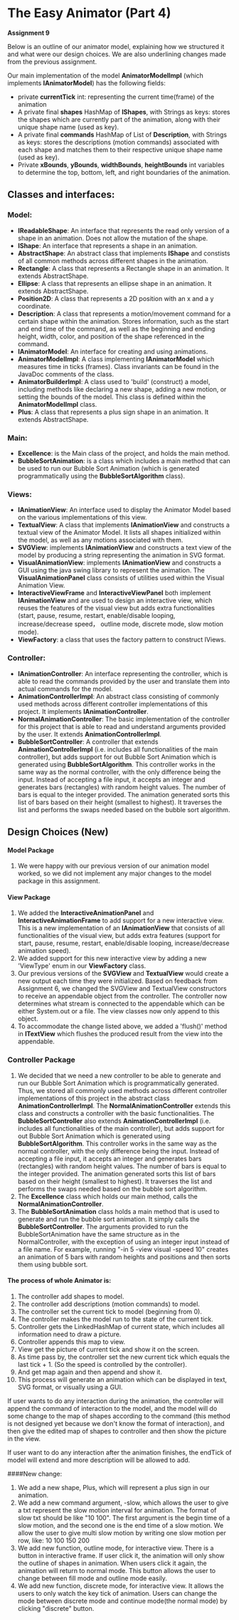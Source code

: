 # The Easy Animator (Part 4)
**Assignment 9**

Below is an outline of our animator model, explaining how we structured it and what were our design
 choices. We are also underlining changes made from the previous assignment.


Our main implementation of the model **AnimatorModelImpl** (which implements **IAnimatorModel**) has
 the following fields:
- private **currentTick** int: representing the current time(frame) of the animation
- A private final **shapes** HashMap of **IShapes**, with Strings as keys: stores the shapes which 
are currently part of the animation, along with their unique shape name (used as key).
- A private final **commands** HashMap of List of **Description**, with Strings as keys: stores the
 descriptions (motion commands) associated with each shape and matches them to their respective 
 unique shape name (used as key).
- Private **xBounds**, **yBounds**, **widthBounds**, **heightBounds** int variables to determine the
top, bottom, left, and right boundaries of the animation.

## Classes and interfaces:
### Model:
- **IReadableShape**: An interface that represents the read only version of a shape in an animation.
 Does not allow the mutation of the shape.
- **IShape**: An interface that represents a shape in an animation.
- **AbstractShape**: An abstract class that implements **IShape** and constists of all common 
methods across different shapes in the animation.
- **Rectangle**: A class that represents a Rectangle shape in an animation. It extends
 AbstractShape.
- **Ellipse**: A class that represents an ellipse shape in an animation. It extends AbstractShape.
- **Position2D**: A class that represents a 2D position with an x and a y coordinate.
- **Description**: A class that represents a motion/movement command for a certain shape within the
animation. Stores information, such as the start and end time of the command, as well as the 
beginning and ending height, width, color, and position of the shape referenced in the command.
- **IAnimatorModel**: An interface for creating and using animations.
- **AnimatorModelImpl**: A class implementing **IAnimatorModel** which measures time in ticks
 (frames). Class invariants can be found in the JavaDoc comments of the class.
 - **AnimatorBuilderImpl**: A class used to 'build' (construct) a model, including methods like 
 declaring a new shape, adding a new motion, or setting the bounds of the model. This class is defined
 within the **AnimatorModelImpl** class. 
 - **Plus**: A class that represents a plus sign shape in an animation. It extends AbstractShape.
### Main:
- **Excellence**: is the Main class of the project, and holds the main method.
- **BubbleSortAnimation**: is a class which includes a main method that can be used to run our 
 Bubble Sort Animation (which is generated programmatically using the **BubbleSortAlgorithm** class).

### Views:
- **IAnimationView**: An interface used to display the Animator Model based on the various 
implementations of this view.
- **TextualView**: A class that implements **IAnimationView** and constructs a textual
 view of the Animator Model. It lists all shapes initialized within the model, as well as any 
 motions associated with them.
- **SVGView**: implements **IAnimationView** and constructs a text view of the model by producing a string
representing the animation in SVG format.
- **VisualAnimationView**: implements **IAnimationView** and constructs a GUI using the java swing
library to represent the animation. The **VisualAnimationPanel** class consists of utilities used
within the Visual Animation View.
- **InteractiveViewFrame** and **InteractiveViewPanel** both implement **IAnimationView** and are used
 to design an interactive view, which reuses the features of the visual view but adds extra 
 functionalities (start, pause, resume, restart, enable/disable looping, increase/decrease speed， 
 outline mode, discrete mode, slow motion mode).
- **ViewFactory**: a class that uses the factory pattern to construct IViews.

### Controller:
- **IAnimationController**: An interface representing the controller, which is able to read the commands
provided by the user and translate them into actual commands for the model.
- **AnimationControllerImpl**: An abstract class consisting of commonly used methods across different
 controller implementations of this project. It implements **IAnimationController**.
- **NormalAnimationController**: The basic implementation of the controller for this project that is 
 able to read and understand arguments provided by the user. It extends **AnimationControllerImpl**.
- **BubbleSortController**: A controller that extends **AnimationControllerImpl** (i.e. includes all
 functionalities of the main controller), but adds support for out Bubble Sort Animation which is
 generated using **BubbleSortAlgorithm**. This controller works in the same way as the normal controller,
 with the only difference being the input. Instead of accepting a file input, it accepts an integer
 and generates bars (rectangles) with random height values. The number of bars is equal to the integer
 provided. The animation generated sorts this list of bars based on their height (smallest to highest).
 It traverses the list and performs the swaps needed based on the bubble sort algorithm.

## Design Choices (New)
#### Model Package
1. We were happy with our previous version of our animation model worked, so we did not implement any
 major changes to the model package in this assignment.
#### View Package
1. We added the **InteractiveAnimationPanel** and **InteractiveAnimationFrame** to add support for a
 new interactive view. This is a new implementation of an **IAnimationView** that consists of all
 functionalities of the visual view, but adds extra features (support for start, pause, resume, restart,
 enable/disable looping, increase/decrease animation speed).
2. We added support for this new interactive view by adding a new 'ViewType' enum in our **ViewFactory**
 class.
3. Our previous versions of the **SVGView** and **TextualView** would create a new output each time
they were initialized. Based on feedback from Assignment 6, we changed the SVGView and TextualView 
constructors to receive an appendable object from the controller. The controller now determines what 
stream is connected to the appendable which can be either System.out or a file. The view classes now 
only append to this object.
4. To accommodate the change listed above, we added a 'flush()' method in **ITextView** which 
flushes the produced result from the view into the appendable.

### Controller Package
1. We decided that we need a new controller to be able to generate and run our Bubble Sort Animation
which is programmatically generated. Thus, we stored all commonly used methods across different 
controller implementations of this project in the abstract class **AnimationControllerImpl**.
The **NormalAnimationController** extends this class and constructs a controller with the basic 
functionalities. The **BubbleSortController** also extends **AnimationControllerImpl** (i.e. includes 
all functionalities of the main controller), but adds support for out Bubble Sort Animation which is
generated using **BubbleSortAlgorithm**. This controller works in the same way as the normal controller,
with the only difference being the input. Instead of accepting a file input, it accepts an integer
and generates bars (rectangles) with random height values. The number of bars is equal to the integer
provided. The animation generated sorts this list of bars based on their height (smallest to highest).
It traverses the list and performs the swaps needed based on the bubble sort algorithm.
2. The **Excellence** class which holds our main method, calls the **NormalAnimationController**.
3. The **BubbleSortAnimation** class holds a main method that is used to generate and run the bubble 
sort animation. It simply calls the **BubbleSortController**. The arguments provided to run the 
BubbleSortAnimation have the same structure as in the NormalController, with the exception of using
an integer input instead of a file name. For example, running "-in 5 -view visual -speed 10" creates
an animation of 5 bars with random heights and positions and then sorts them using bubble sort.

#### The process of whole Animator is:
1. The controller add shapes to model.
2. The controller add descriptions (motion commands) to model.
3. The controller set the current tick to model (beginning from 0).
4. The controller makes the model run to the state of the current tick.
5. Controller gets the LinkedHashMap of current state, which includes all information need to
draw a picture.
6. Controller appends this map to view.
7. View get the picture of current tick and show it on the screen.
8. As time pass by, the controller set the new current tick which equals the last tick + 1. 
(So the speed is controlled by the controller).
9. And get map again and then append and show it.
10. This process will generate an animation which can be displayed in text, SVG format, or visually
using a GUI.

If user wants to do any interaction during the animation, the controller will 
append the command of interaction to the model, and the model will do some change to 
the map of shapes according to the command (this method is not designed yet because we don't 
know the format of interaction), and then give the edited map of shapes to controller 
and then show the picture in the view.

If user want to do any interaction after the animation finishes, the endTick of model
will extend and more description will be allowed to add.

####New change:
1. We add a new shape, Plus, which will represent a plus sign in our animation.
2. We add a new command argument, -slow, which allows the user to give a txt represent the 
slow motion interval for animation. The format of slow txt should be like "10 100". The first 
argument is the begin time of a slow motion, and the second one is the end time of a slow motion.
We allow the user to give multi slow motion by writing one slow motion per row, like:
10 100
150 200
3. We add new function, outline mode, for interactive view. There is a button in interactive frame.
If user click it, the animation will only show the outline of shapes in animation. When users click
it again, the animation will return to normal mode.  This button allows the user to change between
fill mode and outline mode easily.
4. We add new function, discrete mode, for interactive view. It allows the users to only watch
the key tick of animation. Users can change the mode between discrete mode and continue mode(the 
normal mode) by clicking "discrete" button.

